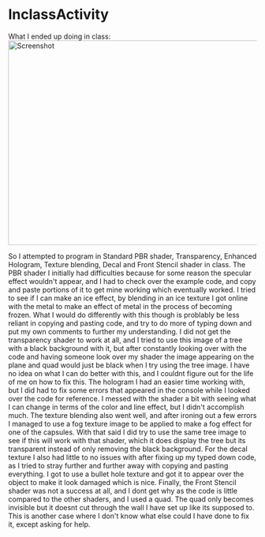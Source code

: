 # InclassActivity
What I ended up doing in class:
<img width="1033" height="415" alt="Screenshot" src="https://github.com/user-attachments/assets/8545f83f-df36-4ca2-bbd6-94c4c4efbe83" />


So I attempted to program in Standard PBR shader, Transparency, Enhanced Hologram, Texture blending, Decal and Front Stencil shader in class. The PBR shader I initially had difficulties because for some reason the specular effect wouldn't appear, and I had to check over the example code, and copy and paste portions of it to get mine working which eventually worked. I tried to see if I can make an ice effect, by blending in an ice texture I got online with the metal to make an effect of metal in the process of becoming frozen. What I would do differently with this though is problably be less reliant in copying and pasting code, and try to do more of typing down and put my own comments to further my understanding. I did not get the transparency shader to work at all, and I tried to use this image of a tree with a black background with it, but after constantly looking over with the code and having someone look over my shader the image appearing on the plane and quad would just be black when I try using the tree image. I have no idea on what I can do better with this, and I couldnt figure out for the life of me on how to fix this. The hologram I had an easier time working with, but I did had to fix some errors that appeared in the console while I looked over the code for reference. I messed with the shader a bit with seeing what I can change in terms of the color and line effect, but I didn't accomplish much. The texture blending also went well, and after ironing out a few errors I managed to use a fog texture image to be applied to make a fog effect for one of the capsules. With that said I did try to use the same tree image to see if this will work with that shader, which it does display the tree but its transparent instead of only removing the black background. For the decal texture I also had little to no issues with after fixing up my typed down code, as I tried to stray further and further away with copying and pasting everything. I got to use a bullet hole texture and got it to appear over the object to make it look damaged which is nice. Finally, the Front Stencil shader was not a success at all, and I dont get why as the code is little compared to the other shaders, and I used a quad. The quad only becomes invisible but it doesnt cut through the wall I have set up like its supposed to. This is another case where I don't know what else could I have done to fix it, except asking for help. 
